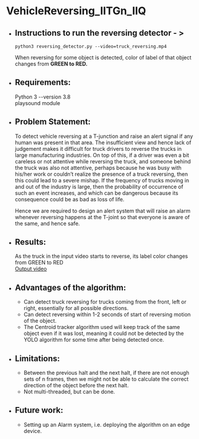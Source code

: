 # VehicleReversing_IITGn_IIQ


* ## Instructions to run the reversing detector - >

      python3 reversing_detector.py --video=truck_reversing.mp4 

   When reversing for some object is detected, color of label of that object changes from 
  <b> GREEN to RED. </b>

* ## Requirements:
  Python 3 --version 3.8 </br>
  playsound module
  
* ## Problem Statement:
    To detect vehicle reversing at a T-junction and raise an alert signal if any human was present in that area. 
    The insufficient view and hence lack of judgement makes it difficult for truck drivers to reverse the trucks in large manufacturing industries. On top of this, if a driver was even a bit careless or not attentive while reversing the truck, and someone behind the truck was also not attentive, perhaps because he was busy with his/her work or couldn’t realize the presence of a truck reversing, then this could lead to a severe mishap. If the frequency of trucks moving in and out of the industry is large, then the probability of occurrence of such an event increases, and which can be dangerous because its consequence could be as bad as loss of life. 
    
    Hence we are required to design an alert system that will raise an alarm whenever reversing happens at the T-joint so that everyone is aware of the same, and hence safe.

* ## Results:
     As the truck in the input video starts to reverse, its label color changes from GREEN to RED </br>
           [Output video](https://drive.google.com/file/d/1LQa1HwsG1Zy99FlIjpyexHj5GHMzz9dD/view?usp=sharing)
 
* ## Advantages of the algorithm:
  * Can detect truck reversing for trucks coming from the front, left or right, essentially for all possible directions. </br>
  * Can detect reversing within 1-2 seconds of start of reversing motion of the object. </br>
  * The Centroid tracker algorithm used will keep track of the same object even if it was lost, meaning it could not be detected by the YOLO algorithm for some time after being detected once.


* ## Limitations:
  * Between the previous halt and the next halt, if there are not enough sets of n frames, then we might not be able to calculate the correct direction of the object before the next halt.
  * Not multi-threaded, but can be done.

* ## Future work:
  * Setting up an Alarm system, i.e. deploying the algorithm on an edge device.
  
